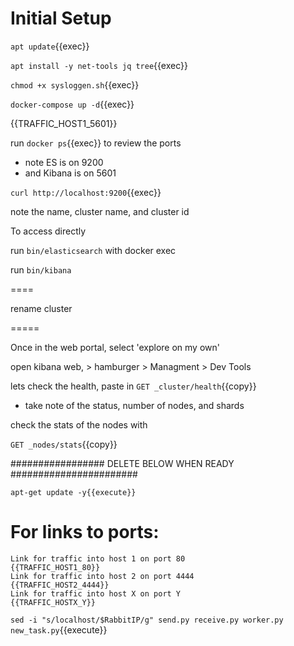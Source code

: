 
# Initial Setup

`apt update`{{exec}}

`apt install -y net-tools jq tree`{{exec}}

`chmod +x sysloggen.sh`{{exec}}



`docker-compose up -d`{{exec}}

{{TRAFFIC_HOST1_5601}}

run `docker ps`{{exec}} to review the ports  
 - note ES is on 9200
 - and Kibana is on 5601

`curl http://localhost:9200`{{exec}}

note the name, cluster name, and cluster id

To access directly

run `bin/elasticsearch` with docker exec

run `bin/kibana`


====

rename cluster


=====


Once in the web portal, select 'explore on my own'


open kibana web, > hamburger > Managment > Dev Tools

lets check the health, paste in `GET _cluster/health`{{copy}}

- take note of the status, number of nodes, and shards

check the stats of the nodes with

`GET _nodes/stats`{{copy}}




#################  DELETE BELOW WHEN READY  #######################



```apt-get update -y{{execute}}```


# For links to ports:

```
Link for traffic into host 1 on port 80
{{TRAFFIC_HOST1_80}}
Link for traffic into host 2 on port 4444
{{TRAFFIC_HOST2_4444}}
Link for traffic into host X on port Y
{{TRAFFIC_HOSTX_Y}}
```


`sed -i "s/localhost/$RabbitIP/g" send.py receive.py worker.py new_task.py`{{execute}}

